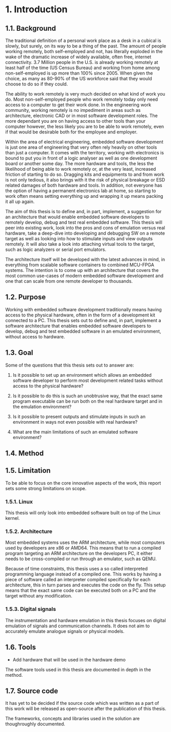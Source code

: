 # 1. Introduction

## 1.1. Background
The traditional definition of a personal work place as a desk in a cubical is slowly, but surely, on its way to be a thing of the past. The amount of people working remotely, both self-employed and not, has literally exploded in the wake of the dramatic increase of widely available, often free, internet connectivity. 3.7 Million people in the U.S. is already working remotely at least half of the time (US Census Bureau) and working from home among non-self-employed is up more than 100% since 2005. When given the choice, as many as 80-90% of the US workforce said that they would choose to do so if they could.

The ability to work remotely is very much decided on what kind of work you do. Most non-self-employed people who work remotely today only need access to a computer to get their work done. In the engineering work community, working remotely is no impediment in areas such as architecture, electronic CAD or in most software development roles. The more dependant you are on having access to other tools than your computer however, the less likely you are to be able to work remotely, even if that would be desirable both for the employee and employer.

Within the area of electrical engineering, embedded software development is just one area of engineering that very often rely heavily on other tools than just a computer. It comes with the territory, working with electronics is bound to put you in front of a logic analyser as well as one development board or another some day. The more hardware and tools, the less the likelihood of being able to work remotely or, at the very least, increased friction of starting to do so. Dragging kits and equipments to and from work is not only tedious, it also brings with it the risk of physical breakage or ESD related damages of both hardware and tools. In addition, not everyone has the option of having a permanent electronics lab at home, so starting to work often means setting everything up and wrapping it up means packing it all up again.

The aim of this thesis is to define and, in part, implement, a suggestion for an architecture that would enable embedded software developers to remotely develop, debug and test real embedded software. This thesis will peer into existing work, look into the pros and cons of emulation versus real hardware, take a deep-dive into developing and debugging SW on a remote target as well as looking into how to stimulate inputs and view outputs remotely. It will also take a look into attaching virtual tools to the target, such as logic analyzers or serial port emulators.

The architecture itself will be developed with the latest advances in mind, in everything from scalable software containers to combined MCU-FPGA systems. The intention is to come up with an architecture that covers the most common use-cases of modern embedded software development and one that can scale from one remote developer to thousands.

## 1.2. Purpose
Working with embedded software development traditionally means having access to the physical hardware, often in the form of a development kit connected to a PC. This thesis sets out to define and, in part, implement a software architecture that enables embedded software developers to develop, debug and test embedded software in an emulated environment, without access to hardware.

## 1.3. Goal
Some of the questions that this thesis sets out to answer are:

1. Is it possible to set up an environment which allows an embedded software developer to perform most development related tasks without access to the physical hardware?

2. Is it possible to do this is such an unobtrusive way, that the exact same program executable can be run both on the real hardware target and in the emulation environment?

3. Is it possible to present outputs and stimulate inputs in such an environment in ways not even possible with real hardware?

4. What are the main limitations of such an emulated software environment?

## 1.4. Method

## 1.5. Limitation
To be able to focus on the core innovative aspects of the work, this report sets some strong limitations on scope.

### 1.5.1. Linux
This thesis will only look into embedded software built on top of the Linux kernel.

### 1.5.2. Architecture
Most embedded systems uses the ARM architecture, while most computers used by developers are x86 or AMD64. This means that to run a compiled program targeting an ARM architecture on the developers PC, it either needs to be cross-compiled or run through an emulator, such as QEMU. 

Because of time constraints, this thesis uses a so called interpreted programming language instead of a compiled one. This works by having a piece of software called an interpreter compiled specifically for each architecture, this in turn parses and executes the code on the fly. This setup means that the exact same code can be executed both on a PC and the target without any modification.

### 1.5.3. Digital signals
The instrumentation and hardware emulation in this thesis focuses on digital emulation of signals and communication channels. It does not aim to accurately emulate analogue signals or physical models.

## 1.6. Tools

- Add hardware that will be used in the hardware demo

The software tools used in this thesis are documented in depth in the method.

## 1.7. Source code
It has yet to be decided if the source code which was written as a part of this work will be released as open-source after the publication of this thesis.

The frameworks, concepts and libraries used in the solution are thoughroughly documented. 